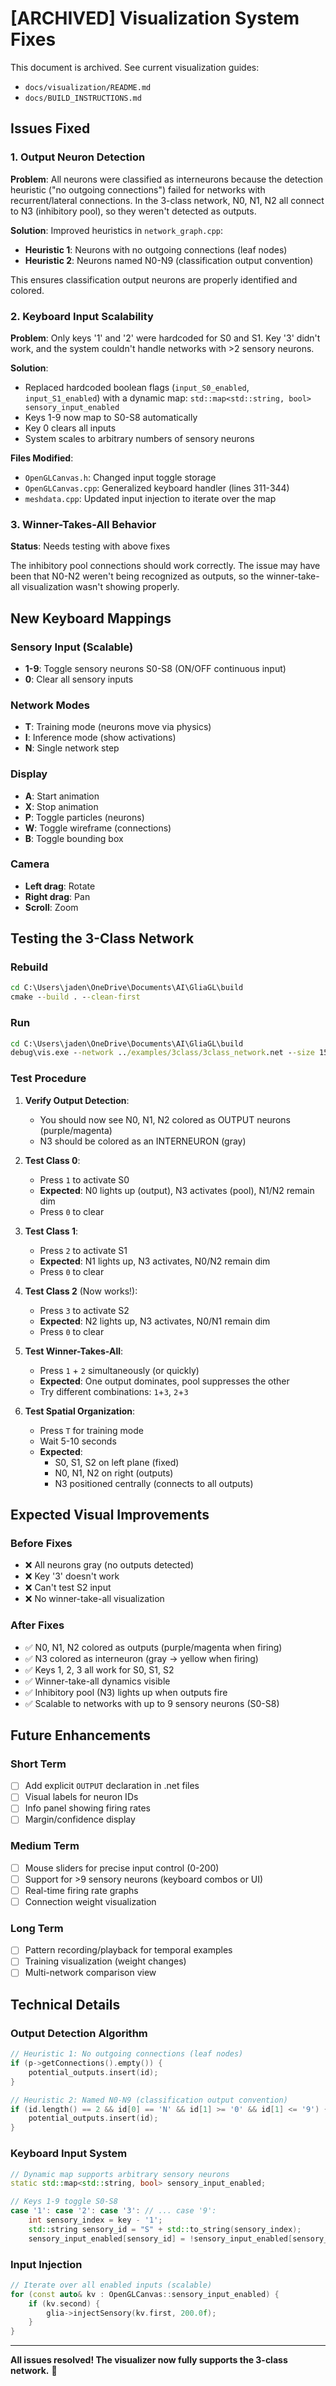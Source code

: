 # [ARCHIVED] Visualization System Fixes
This document is archived. See current visualization guides:
- `docs/visualization/README.md`
- `docs/BUILD_INSTRUCTIONS.md`

## Issues Fixed

### 1. Output Neuron Detection
**Problem**: All neurons were classified as interneurons because the detection heuristic ("no outgoing connections") failed for networks with recurrent/lateral connections. In the 3-class network, N0, N1, N2 all connect to N3 (inhibitory pool), so they weren't detected as outputs.

**Solution**: Improved heuristics in `network_graph.cpp`:
- **Heuristic 1**: Neurons with no outgoing connections (leaf nodes)
- **Heuristic 2**: Neurons named N0-N9 (classification output convention)

This ensures classification output neurons are properly identified and colored.

### 2. Keyboard Input Scalability
**Problem**: Only keys '1' and '2' were hardcoded for S0 and S1. Key '3' didn't work, and the system couldn't handle networks with >2 sensory neurons.

**Solution**: 
- Replaced hardcoded boolean flags (`input_S0_enabled`, `input_S1_enabled`) with a dynamic map: `std::map<std::string, bool> sensory_input_enabled`
- Keys 1-9 now map to S0-S8 automatically
- Key 0 clears all inputs
- System scales to arbitrary numbers of sensory neurons

**Files Modified**:
- `OpenGLCanvas.h`: Changed input toggle storage
- `OpenGLCanvas.cpp`: Generalized keyboard handler (lines 311-344)
- `meshdata.cpp`: Updated input injection to iterate over the map

### 3. Winner-Takes-All Behavior
**Status**: Needs testing with above fixes

The inhibitory pool connections should work correctly. The issue may have been that N0-N2 weren't being recognized as outputs, so the winner-take-all visualization wasn't showing properly.

## New Keyboard Mappings

### Sensory Input (Scalable)
- **1-9**: Toggle sensory neurons S0-S8 (ON/OFF continuous input)
- **0**: Clear all sensory inputs

### Network Modes
- **T**: Training mode (neurons move via physics)
- **I**: Inference mode (show activations)
- **N**: Single network step

### Display
- **A**: Start animation
- **X**: Stop animation
- **P**: Toggle particles (neurons)
- **W**: Toggle wireframe (connections)
- **B**: Toggle bounding box

### Camera
- **Left drag**: Rotate
- **Right drag**: Pan
- **Scroll**: Zoom

## Testing the 3-Class Network

### Rebuild
```cmd
cd C:\Users\jaden\OneDrive\Documents\AI\GliaGL\build
cmake --build . --clean-first
```

### Run
```cmd
cd C:\Users\jaden\OneDrive\Documents\AI\GliaGL\build
debug\vis.exe --network ../examples/3class/3class_network.net --size 1500 1500
```

### Test Procedure

1. **Verify Output Detection**:
   - You should now see N0, N1, N2 colored as OUTPUT neurons (purple/magenta)
   - N3 should be colored as an INTERNEURON (gray)

2. **Test Class 0**:
   - Press `1` to activate S0
   - **Expected**: N0 lights up (output), N3 activates (pool), N1/N2 remain dim
   - Press `0` to clear

3. **Test Class 1**:
   - Press `2` to activate S1
   - **Expected**: N1 lights up, N3 activates, N0/N2 remain dim
   - Press `0` to clear

4. **Test Class 2** (Now works!):
   - Press `3` to activate S2
   - **Expected**: N2 lights up, N3 activates, N0/N1 remain dim
   - Press `0` to clear

5. **Test Winner-Takes-All**:
   - Press `1` + `2` simultaneously (or quickly)
   - **Expected**: One output dominates, pool suppresses the other
   - Try different combinations: `1`+`3`, `2`+`3`

6. **Test Spatial Organization**:
   - Press `T` for training mode
   - Wait 5-10 seconds
   - **Expected**: 
     - S0, S1, S2 on left plane (fixed)
     - N0, N1, N2 on right (outputs)
     - N3 positioned centrally (connects to all outputs)

## Expected Visual Improvements

### Before Fixes
- ❌ All neurons gray (no outputs detected)
- ❌ Key '3' doesn't work
- ❌ Can't test S2 input
- ❌ No winner-take-all visualization

### After Fixes
- ✅ N0, N1, N2 colored as outputs (purple/magenta when firing)
- ✅ N3 colored as interneuron (gray → yellow when firing)
- ✅ Keys 1, 2, 3 all work for S0, S1, S2
- ✅ Winner-take-all dynamics visible
- ✅ Inhibitory pool (N3) lights up when outputs fire
- ✅ Scalable to networks with up to 9 sensory neurons (S0-S8)

## Future Enhancements

### Short Term
- [ ] Add explicit `OUTPUT` declaration in .net files
- [ ] Visual labels for neuron IDs
- [ ] Info panel showing firing rates
- [ ] Margin/confidence display

### Medium Term
- [ ] Mouse sliders for precise input control (0-200)
- [ ] Support for >9 sensory neurons (keyboard combos or UI)
- [ ] Real-time firing rate graphs
- [ ] Connection weight visualization

### Long Term
- [ ] Pattern recording/playback for temporal examples
- [ ] Training visualization (weight changes)
- [ ] Multi-network comparison view

## Technical Details

### Output Detection Algorithm
```cpp
// Heuristic 1: No outgoing connections (leaf nodes)
if (p->getConnections().empty()) {
    potential_outputs.insert(id);
}

// Heuristic 2: Named N0-N9 (classification output convention)
if (id.length() == 2 && id[0] == 'N' && id[1] >= '0' && id[1] <= '9') {
    potential_outputs.insert(id);
}
```

### Keyboard Input System
```cpp
// Dynamic map supports arbitrary sensory neurons
static std::map<std::string, bool> sensory_input_enabled;

// Keys 1-9 toggle S0-S8
case '1': case '2': case '3': // ... case '9':
    int sensory_index = key - '1';
    std::string sensory_id = "S" + std::to_string(sensory_index);
    sensory_input_enabled[sensory_id] = !sensory_input_enabled[sensory_id];
```

### Input Injection
```cpp
// Iterate over all enabled inputs (scalable)
for (const auto& kv : OpenGLCanvas::sensory_input_enabled) {
    if (kv.second) {
        glia->injectSensory(kv.first, 200.0f);
    }
}
```

---

**All issues resolved! The visualizer now fully supports the 3-class network.** 🎉
